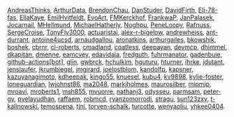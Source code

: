 [AndreasThinks](https://github.com/AndreasThinks), 
[ArthurData](https://github.com/ArthurData), 
[BrendonChau](https://github.com/BrendonChau), 
[DanStuder](https://github.com/DanStuder), 
[DavidFirth](https://github.com/DavidFirth), 
[Eli-78-fas](https://github.com/Eli-78-fas), 
[EllaKaye](https://github.com/EllaKaye), 
[EmilHvitfeldt](https://github.com/EmilHvitfeldt), 
[EvoArt](https://github.com/EvoArt), 
[FMKerckhof](https://github.com/FMKerckhof), 
[FrankwaP](https://github.com/FrankwaP), 
[JanPalasek](https://github.com/JanPalasek), 
[Jocarnail](https://github.com/Jocarnail), 
[MHellmund](https://github.com/MHellmund), 
[MichaelHatherly](https://github.com/MichaelHatherly), 
[Noghpu](https://github.com/Noghpu), 
[PeneLoopy](https://github.com/PeneLoopy), 
[Rafnuss](https://github.com/Rafnuss), 
[SergeCroise](https://github.com/SergeCroise), 
[TonyFly3000](https://github.com/TonyFly3000), 
[actuaristai](https://github.com/actuaristai), 
[alex-r-bigelow](https://github.com/alex-r-bigelow), 
[andrewheiss](https://github.com/andrewheiss), 
[ant-durrant](https://github.com/ant-durrant), 
[antoine4ucsd](https://github.com/antoine4ucsd), 
[arnaudgallou](https://github.com/arnaudgallou), 
[aronatkins](https://github.com/aronatkins), 
[arthurgailes](https://github.com/arthurgailes), 
[bkowshik](https://github.com/bkowshik), 
[boshek](https://github.com/boshek), 
[cbrnr](https://github.com/cbrnr), 
[cl-roberts](https://github.com/cl-roberts), 
[cmadland](https://github.com/cmadland), 
[coatless](https://github.com/coatless), 
[deepayan](https://github.com/deepayan), 
[devmcp](https://github.com/devmcp), 
[dhimmel](https://github.com/dhimmel), 
[dkapitan](https://github.com/dkapitan), 
[dmenne](https://github.com/dmenne), 
[eamcvey](https://github.com/eamcvey), 
[edavidaja](https://github.com/edavidaja), 
[fredguth](https://github.com/fredguth), 
[fuhrmanator](https://github.com/fuhrmanator), 
[gadenbuie](https://github.com/gadenbuie), 
[github-actions[bot]](https://github.com/apps/github-actions), 
[glin](https://github.com/glin), 
[gwbrck](https://github.com/gwbrck), 
[hchulkim](https://github.com/hchulkim), 
[hguturu](https://github.com/hguturu), 
[hturner](https://github.com/hturner), 
[ihrke](https://github.com/ihrke), 
[jdutant](https://github.com/jdutant), 
[jenslaufer](https://github.com/jenslaufer), 
[jkrumbiegel](https://github.com/jkrumbiegel), 
[jmgirard](https://github.com/jmgirard), 
[joelostblom](https://github.com/joelostblom), 
[kandolfp](https://github.com/kandolfp), 
[kapsner](https://github.com/kapsner), 
[kazuyanagimoto](https://github.com/kazuyanagimoto), 
[kdheepak](https://github.com/kdheepak), 
[kingo55](https://github.com/kingo55), 
[knuesel](https://github.com/knuesel), 
[kubu4](https://github.com/kubu4), 
[kv9898](https://github.com/kv9898), 
[kylie-foster](https://github.com/kylie-foster), 
[loneguardian](https://github.com/loneguardian), 
[lwjohnst86](https://github.com/lwjohnst86), 
[ma2048](https://github.com/ma2048), 
[markjholmes](https://github.com/markjholmes), 
[maurosilber](https://github.com/maurosilber), 
[mipmip](https://github.com/mipmip), 
[mroavi](https://github.com/mroavi), 
[mroberts1](https://github.com/mroberts1), 
[msh855](https://github.com/msh855), 
[mvuorre](https://github.com/mvuorre), 
[nathanj3](https://github.com/nathanj3), 
[odysseu](https://github.com/odysseu), 
[parmsam](https://github.com/parmsam), 
[peter-gy](https://github.com/peter-gy), 
[pvelayudhan](https://github.com/pvelayudhan), 
[raffaem](https://github.com/raffaem), 
[robmcd](https://github.com/robmcd), 
[ryanzomorrodi](https://github.com/ryanzomorrodi), 
[stragu](https://github.com/stragu), 
[sun123zxy](https://github.com/sun123zxy), 
[t-kalinowski](https://github.com/t-kalinowski), 
[temospena](https://github.com/temospena), 
[tjni](https://github.com/tjni), 
[torven-schalk](https://github.com/torven-schalk), 
[turcotte](https://github.com/turcotte), 
[wenyaoliu](https://github.com/wenyaoliu), 
[yhkee0404](https://github.com/yhkee0404).

